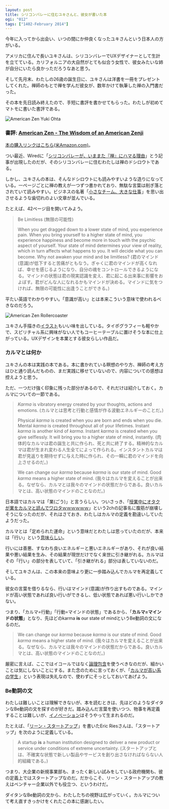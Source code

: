 ```yaml
---
layout: post
title: シリコンバレーに住むユキさんと、彼女が書いた本
ogi: "012"
tags: ["1402-February 2014"]
---
```


今年に入ってから出会い、いつの間にか仲良くなったユキさんという日本人の方がいる。

アメリカに住んで長いユキさんは、シリコンバレーでUXデザイナーとして生計を立てている。カリフォルニアの大自然がとても似合う女性で、彼女みたいな姉が自分にいたら良かっただろうなあと思う。

そして先月末、わたしの26歳の誕生日に、ユキさんは洋書を一冊をプレゼントしてくれた。禅師のもとで禅を学んだ彼女が、数年かけて執筆した禅の入門書だった。

その本を先日読み終えたので、手短に書評を書かせてもらった。わたしが初めてマトモに書いた書評である。

![American Zen Yuki Ohta](http://f.cl.ly/items/2D2B3H071T0F2F2I0f42/american-zen-yuki-ohta.jpg)

### 書評: [American Zen - The Wisdom of an American Zenji](http://www.amazon.com/American-Zen-The-Wisdom-Zenji/dp/1449560792)

[本の購入リンクはこちら(米Amazon.com)](http://www.amazon.com/American-Zen-The-Wisdom-Zenji/dp/1449560792)。

つい最近、Wiredに「[シリコンバレーが、いままた『禅』にハマる理由](http://wired.jp/2013/12/29/enlightenment-engineers-vol9/)」とう記事が出現したのだが、そのシリコンバレーに住むわたしは禅のドシロウトである。

しかし、ユキさんの本は、そんなドシロウトにも読みやすいような造りになっている。一ページごとに禅の教えが一つずつ書かれており、無駄な言葉は削ぎ落とされていて読みやすい。ビジネスの名著「<a href="http://www.amazon.co.jp/gp/product/415209267X/ref=as_li_ss_tl?ie=UTF8&camp=247&creative=7399&creativeASIN=415209267X&linkCode=as2&tag=chibicode-22">小さなチーム、大きな仕事</a><img src="http://ir-jp.amazon-adsystem.com/e/ir?t=chibicode-22&l=as2&o=9&a=415209267X" width="1" height="1" border="0" alt="" style="border:none !important; margin:0px !important;" />」を思い出させるような歯切れのよい文章が並んでいる。

たとえば、42ページ目を開いてみよう。

> Be Limitless (無限の可能性)
>
> When you get dragged down to a lower state of mind, you experience pain. When you bring yourself to a higher state of mind, you experience happiness and become more in touch with the psychic aspect of yourself. Your state of mind determines your view of reality, which in turn affects what happens to you. It will decide what you can become. Why not awaken your mind and be limitless? (君のマインド(意識)が低下すると苦痛がともなう。ぎゃくに君のマインドが高くなれば、幸せを感じるようになり、自分の魂をコントロールできるようになる。マインドの状態は君の現実認識を変え、君に起こる出来事に影響をおよぼす。君がどんな人になれるかもマインドが決める。マインドに気をつければ、無限の可能性に出逢うことができる。)

平たい英語でわかりやすい。「意識が高い」とは本来こういう意味で使われるべきなのだろう。

![American Zen Rollercoaster](http://f.cl.ly/items/170I1S032P1F321I3O2E/american-zen-rollercoaster.jpeg)

ユキさん手描きの[イラスト](http://www.americanzenbook.com/)もいい味を出している。タイポグラフィーも軽やかで、スピリチャル系に興味がない人でもコーヒーテーブルに置けそうな本に仕上がっている。UXデザインを本業とする彼女らしい作品だ。

### カルマとは何か

ユキさんの本は実践の本である。本に書かれている瞑想のやり方、禅師の考え方はひと通り読んだものの、まだ実践に移せていないので、内容についての感想は控えようと思う。

ただ、一つだけ強く印象に残った部分があるので、それだけは紹介しておく。カルマについての一節である。

> *Karma* is vibratory energy created by your thoughts, actions and emotions. (カルマとは思考と行動と感情が作る波動エネルギーのことだ。)
>
> Physical *karma* is created when you are born and ends when you die. Mental *karma* is created throughout all of your lifetimes. Instant *karma* is another kind of *karma*.  Instant *karma* is created when you give selflessly. It will bring you to a higher state of mind, instantly. (肉体的なカルマは君の誕生と共に作られ、死と共に終了する。精神的なカルマは君が生まれ変わる人生全てによって作られる。インスタントカルマは君が見返りを期待せずに与えた時に作られ、その一瞬に君のマインドを向上させるのだ。)
>
> We can change our *karma* because *karma* is our state of mind. Good *karma* means a higher state of mind. (我々はカルマを変えることが出来る。なぜなら、カルマとは我々のマインドの状態だからである。良いカルマとは、高い状態のマインドのことなのだ。)

日本語ではカルマは「業(ごう)」と言うらしい。ついさっき、「[授業中にオタクが業をカルマと読んでワロタｗｗｗｗｗｗ](http://inazumanews2.com/archives/32318205.html)」という2chの記事名に腹筋が崩壊しそうになったのだが、それはさておき、わたしはカルマの定義を勘違いしていたようだった。

カルマとは「定められた運命」という意味だとわたしは思っていたのだが、本来は「行い」という[意味らしい](http://ja.wikipedia.org/wiki/%E6%A5%AD)。

行いには善悪、すなわち良いエネルギーと悪いエネルギーがあり、それが良い結果や悪い結果を生み、その結果が現世だけでなく来世に引き継がれる。カルマはその「行い」の部分を表していて、「引き継がれる」部分は表していないのだ。

そしてユキさんは、この本来の意味より更に一歩踏み込んでカルマを再定義している。

彼女の言葉を借りるなら、行いはマインド(意識)が作り出すものである。マインドが高い状態であれば良い行いができるし、低い状態であれば悪い行いしかできない。

つまり、「カルマ=行動」「行動=マインドの状態」であるから、「**カルマ=マインドの状態**」となり、先ほどのkarma **is** our state of mindというBe動詞の文になるのだ。

> We can change our *karma* because *karma* is our state of mind. Good *karma* means a higher state of mind. (我々はカルマを変えることが出来る。なぜなら、カルマとは我々のマインドの状態だからである。良いカルマとは、高い状態のマインドのことなのだ。)

厳密に言えば、ここではイコールではなく[論理包含](http://ja.wikipedia.org/wiki/%E8%AB%96%E7%90%86%E5%8C%85%E5%90%AB)を使うべきなのだが、細かいことは気にしないことにする。また念のために言っておくが、「<a href="http://www.amazon.co.jp/gp/product/B00HFQT00S/ref=as_li_ss_tl?ie=UTF8&camp=247&creative=7399&creativeASIN=B00HFQT00S&linkCode=as2&tag=chibicode-22">カルマが高い系の学生</a><img src="http://ir-jp.amazon-adsystem.com/e/ir?t=chibicode-22&l=as2&o=9&a=B00HFQT00S" width="1" height="1" border="0" alt="" style="border:none !important; margin:0px !important;" />」という表現は失礼なので、使わずにそっとしておいてあげよう。

### Be動詞の文

わたしは難しいことは理解できないが、本を読むときは、先ほどのようなダイタンなBe動詞の文を探すのが好きだ。踏み込んだ言葉を使いつつ、物事を再定義することは難しいが、[イノベーション](https://twitter.com/chibicode/statuses/33769337827368960)はそうやって生まれるのだ。

たとえば、「<a href="http://www.amazon.co.jp/gp/product/B00F3UTIQY/ref=as_li_ss_tl?ie=UTF8&camp=247&creative=7399&creativeASIN=B00F3UTIQY&linkCode=as2&tag=chibicode-22">リーン・スタートアップ</a><img src="http://ir-jp.amazon-adsystem.com/e/ir?t=chibicode-22&l=as2&o=9&a=B00F3UTIQY" width="1" height="1" border="0" alt="" style="border:none !important; margin:0px !important;" />」を書いたEric Riesさんは、「スタートアップ」を次のように定義している。

> A startup **is** a human institution designed to deliver a new product or service under conditions of extreme uncertainty.  (スタートアップとは、不確実な状態で新しい製品やサービスを創り出さなければならない人的組織である。)

つまり、大企業の新規事業部も、まったく新しい試みをしている政府機関も、彼の定義上ではスタートアップなのだ。だからこそ、リーン・スタートアップの教えはベンチャー企業以外でも役立つ、というわけだ。

ダイタンなBe動詞の文から、わたしたちの視野は広がっていく。カルマについて考え直すきっかけをくれたこの本に感謝したい。
